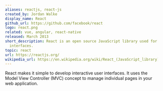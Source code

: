 ```yaml
---
aliases: reactjs, react-js
created_by: Jordan Walke
display_name: React
github_url: https://github.com/facebook/react
logo: react.png
related: vue, angular, react-native
released: March 2013
short_description: React is an open source JavaScript library used for designing user
  interfaces.
topic: react
url: https://reactjs.org/
wikipedia_url: https://en.wikipedia.org/wiki/React_(JavaScript_library)
---
```

React makes it simple to develop interactive user interfaces. It uses the Model View Controller (MVC) concept to manage individual pages in your web application.
